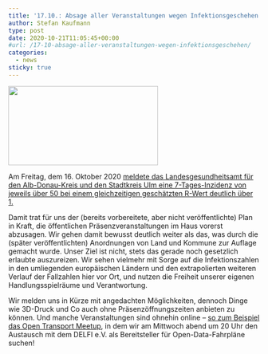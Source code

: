 ```yaml
---
title: '17.10.: Absage aller Veranstaltungen wegen Infektionsgeschehen'
author: Stefan Kaufmann
type: post
date: 2020-10-21T11:05:45+00:00
#url: /17-10-absage-aller-veranstaltungen-wegen-infektionsgeschehen/
categories:
  - news
sticky: true
---
```

<img loading="lazy" class="size-medium wp-image-1843 alignright" src="https://verschwoerhaus.de/wp-content/uploads/2020/10/civildefense-300x159.png" alt="" width="300" height="159" srcset="https://verschwoerhaus.de/wp-content/uploads/2020/10/civildefense-300x159.png 300w, https://verschwoerhaus.de/wp-content/uploads/2020/10/civildefense-768x408.png 768w, https://verschwoerhaus.de/wp-content/uploads/2020/10/civildefense.png 866w" sizes="(max-width: 300px) 85vw, 300px" />

Am Freitag, dem 16. Oktober 2020 [meldete das Landesgesundheitsamt für den Alb-Donau-Kreis und den Stadtkreis Ulm eine 7-Tages-Inzidenz von jeweils über 50 bei einem gleichzeitigen geschätzten R-Wert deutlich über 1.][1]

Damit trat für uns der (bereits vorbereitete, aber nicht veröffentlichte) Plan in Kraft, die öffentlichen Präsenzveranstaltungen im Haus vorerst abzusagen. Wir gehen damit bewusst deutlich weiter als das, was durch die (später veröffentlichten) Anordnungen von Land und Kommune zur Auflage gemacht wurde. Unser Ziel ist nicht, stets das gerade noch gesetzlich erlaubte auszureizen. Wir sehen vielmehr mit Sorge auf die Infektionszahlen in den umliegenden europäischen Ländern und den extrapolierten weiteren Verlauf der Fallzahlen hier vor Ort, und nutzen die Freiheit unserer eigenen Handlungsspielräume und Verantwortung.

Wir melden uns in Kürze mit angedachten Möglichkeiten, dennoch Dinge wie 3D-Druck und Co auch ohne Präsenzöffnungszeiten anbieten zu können. Und manche Veranstaltungen sind ohnehin online – [so zum Beispiel das Open Transport Meetup][2], in dem wir am Mittwoch abend um 20 Uhr den Austausch mit dem DELFI e.V. als Bereitsteller für Open-Data-Fahrpläne suchen!

 [1]: https://sozialministerium.baden-wuerttemberg.de/fileadmin/redaktion/m-sm/intern/downloads/Downloads_Gesundheitsschutz/201016_COVID_Tagesbericht_LGA.pdf
 [2]: https://github.com/transportkollektiv/meetup/wiki
